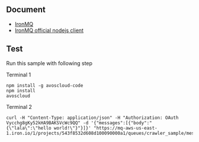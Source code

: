 Document
----

- [IronMQ](http://dev.iron.io/mq/reference/api/)
- [IronMQ official nodejs client](https://github.com/iron-io/iron_mq_node)

Test
----
Run this sample with following step

Terminal 1

    npm install -g avoscloud-code
    npm install
    avoscloud

Terminal 2

    curl -H "Content-Type: application/json" -H "Authorization: OAuth Vycchg8gKy52kHA9BAKSVcWc9QQ" -d '{"messages":[{"body":"{\"lala\":\"hello world!\"}"}]}' "https://mq-aws-us-east-1.iron.io/1/projects/543f8532d608d100090000a1/queues/crawler_sample/messages"


